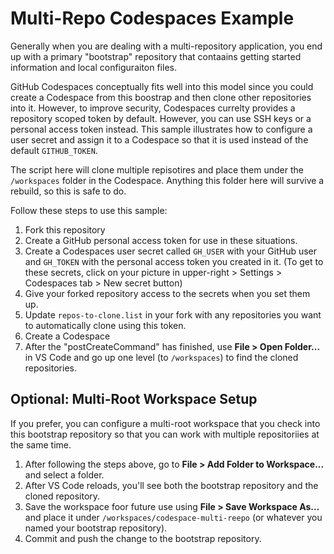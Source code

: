 # Multi-Repo Codespaces Example

Generally when you are dealing with a multi-repository application, you end up with a primary "bootstrap" repository that contaains getting started information and local configuraiton files.

GitHub Codespaces conceptually fits well into this model since you could create a Codespace from this boostrap and then clone other repositories into it. However, to improve security, Codespaces currelty provides a repository scoped token by default. However, you can use SSH keys or a personal access token instead. This sample illustrates how to configure a user secret and assign it to a Codespace so that it is used instead of the default `GITHUB_TOKEN`.

The script here will clone multiple repisotires and place them under the `/workspaces` folder in the Codespace. Anything this folder here will survive a rebuild, so this is safe to do. 

Follow these steps to use this sample:

1. Fork this repository
1. Create a GitHub personal access token for use in these situations.
1. Create a Codespaces user secret called `GH_USER` with your GitHub user and `GH_TOKEN` with the personal access token you created in it. (To get to these secrets, click on your picture in upper-right > Settings > Codespaces tab > New secret button)
1. Give your forked repository access to the secrets when you set them up.
1. Update `repos-to-clone.list` in your fork with any repositories you want to automatically clone using this token.
1. Create a Codespace
1. After the "postCreateCommand" has finished, use **File > Open Folder...** in VS Code and go up one level (to `/workspaces`) to find the cloned repositories. 

## Optional: Multi-Root Workspace Setup
If you prefer, you can configure a multi-root workspace that you check into this bootstrap repository so that you can work with multiple repositoriies at the same time.

1. After following the steps above, go to **File > Add Folder to Workspace...** and select a folder.
1. After VS Code reloads, you'll see both the bootstrap repository and the cloned repository.
1. Save the workspace foor future use using **File > Save Workspace As...** and place it under `/workspaces/codespace-multi-reepo` (or whatever you named your bootstrap repository).
1. Commit and push the change to the bootstrap repository.
